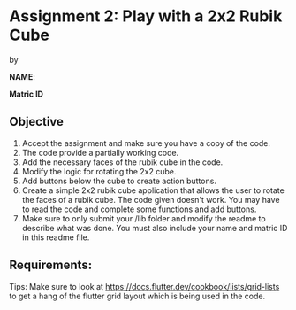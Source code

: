 # Assignment 2: Play with a 2x2 Rubik Cube
by 

**NAME**:

**Matric ID**

## Objective

1. Accept the assignment and make sure you have a copy of the code.
2. The code provide a partially working code.
3. Add the necessary faces of the rubik cube in the code.
4. Modify the logic for rotating the 2x2 cube.
5. Add buttons below the cube to create action buttons.
6. Create a simple 2x2 rubik cube application that allows the user to rotate the faces of a rubik cube. The code given doesn't work. You may have to read the code and complete some functions and add buttons.
7. Make sure to only submit your /lib folder and modify the readme to describe what was done. You must also include your name and matric ID in this readme file.

## Requirements:

Tips:
Make sure to look at https://docs.flutter.dev/cookbook/lists/grid-lists to get a hang of the flutter grid layout which is being used in the code.
